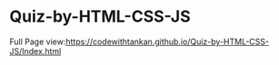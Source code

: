 # Quiz-by-HTML-CSS-JS
Full Page view:https://codewithtankan.github.io/Quiz-by-HTML-CSS-JS/Index.html
